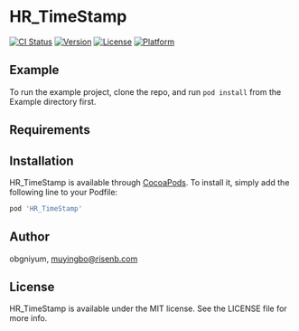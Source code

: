 # HR_TimeStamp

[![CI Status](http://img.shields.io/travis/obgniyum/HR_TimeStamp.svg?style=flat)](https://travis-ci.org/obgniyum/HR_TimeStamp)
[![Version](https://img.shields.io/cocoapods/v/HR_TimeStamp.svg?style=flat)](http://cocoapods.org/pods/HR_TimeStamp)
[![License](https://img.shields.io/cocoapods/l/HR_TimeStamp.svg?style=flat)](http://cocoapods.org/pods/HR_TimeStamp)
[![Platform](https://img.shields.io/cocoapods/p/HR_TimeStamp.svg?style=flat)](http://cocoapods.org/pods/HR_TimeStamp)

## Example

To run the example project, clone the repo, and run `pod install` from the Example directory first.

## Requirements

## Installation

HR_TimeStamp is available through [CocoaPods](http://cocoapods.org). To install
it, simply add the following line to your Podfile:

```ruby
pod 'HR_TimeStamp'
```

## Author

obgniyum, muyingbo@risenb.com

## License

HR_TimeStamp is available under the MIT license. See the LICENSE file for more info.
